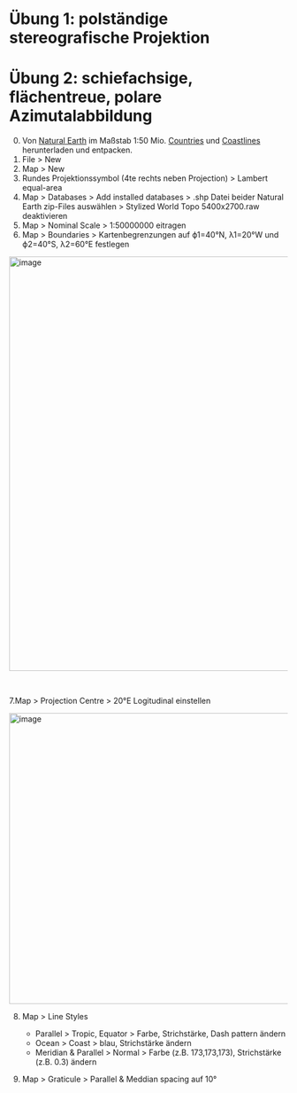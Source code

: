 # Übung 1: polständige stereografische Projektion

# Übung 2: schiefachsige, flächentreue, polare Azimutalabbildung
0. Von [Natural Earth](https://www.naturalearthdata.com/downloads/) im Maßstab 1:50 Mio. [Countries](https://github.com/s92854/Kartennetze-Transformationen/files/13256657/ne_50m_admin_0_countries.zip) und [Coastlines](https://github.com/s92854/Kartennetze-Transformationen/files/13256658/ne_50m_coastline.zip) herunterladen und entpacken.
1. File > New
2. Map > New
3. Rundes Projektionssymbol (4te rechts neben Projection) > Lambert equal-area
4. Map > Databases > Add installed databases > .shp Datei beider Natural Earth zip-Files auswählen > Stylized World Topo 5400x2700.raw deaktivieren
5. Map > Nominal Scale > 1:50000000 eitragen
6. Map > Boundaries > Kartenbegrenzungen auf ϕ1=40°N, λ1=20°W und ϕ2=40°S, λ2=60°E festlegen

<img width="748" alt="image" src="https://github.com/s92854/Kartennetze-Transformationen/assets/134683810/59b6fcb7-23f6-4b28-a845-1a7f3884529c">

&nbsp;

7.Map > Projection Centre > 20°E Logitudinal einstellen

<img width="525" alt="image" src="https://github.com/s92854/Kartennetze-Transformationen/assets/134683810/d47986bf-325f-48cf-8536-8ac23588c130">

8. Map > Line Styles
    * Parallel > Tropic, Equator > Farbe, Strichstärke, Dash pattern ändern
    * Ocean > Coast > blau, Strichstärke ändern
    * Meridian & Parallel > Normal > Farbe (z.B. 173,173,173), Strichstärke (z.B. 0.3) ändern

9. Map > Graticule > Parallel & Meddian spacing auf 10°
